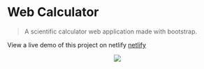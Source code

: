 # Web Calculator

> A scientific calculator web application made with bootstrap.

View a live demo of this project on netlify [netlify](https://pretty-sci-calc.netlify.app/)

<p align="center">
  <img src="https://pretty-sci-calc.netlify.app/screenshots/screenshot2.png" />
</p>
